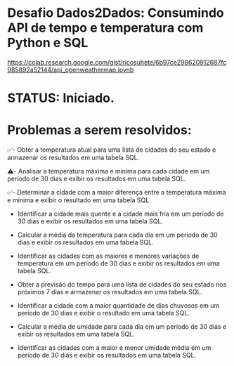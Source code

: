 # Desafio Dados2Dados: Consumindo API de tempo e temperatura com Python e SQL
https://colab.research.google.com/gist/ricosuhete/6b97ce298620912687fc985892a52144/api_openweathermap.ipynb

# STATUS: Iniciado.

# Problemas a serem resolvidos:

✅- Obter a temperatura atual para uma lista de cidades do seu estado e armazenar os resultados em uma tabela SQL.

⚠️- Analisar a temperatura máxima e mínima para cada cidade em um período de 30 dias e exibir os resultados em uma tabela SQL.

✅- Determinar a cidade com a maior diferença entre a temperatura máxima e mínima e exibir o resultado em uma tabela SQL.

- Identificar a cidade mais quente e a cidade mais fria em um período de 30 dias e exibir os resultados em uma tabela SQL.

- Calcular a média da temperatura para cada dia em um período de 30 dias e exibir os resultados em uma tabela SQL.

- Identificar as cidades com as maiores e menores variações de temperatura em um período de 30 dias e exibir os resultados em uma tabela SQL.

- Obter a previsão do tempo para uma lista de cidades do seu estado nos próximos 7 dias e armazenar os resultados em uma tabela SQL.

- Identificar a cidade com a maior quantidade de dias chuvosos em um período de 30 dias e exibir o resultado em uma tabela SQL.

- Calcular a média de umidade para cada dia em um período de 30 dias e exibir os resultados em uma tabela SQL.

- Identificar as cidades com a maior e menor umidade média em um período de 30 dias e exibir os resultados em uma tabela SQL.